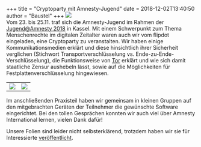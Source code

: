 +++
title = "Cryptoparty mit Amnesty-Jugend"
date = 2018-12-02T13:40:50
author = "Baustel"
+++
![](https://flipdot.org/blog/uploads/2018/Logo_Amnesty.serendipityThumb.png)  
Vom 23. bis 25.11. traf sich die Amnesty-Jugend im Rahmen der
[Jugend@Amnesty
2018](http://www.amnesty-jugend.de/jugendtreffen/jugendamnesty-2018/ "EINLADUNG ZU JUGEND@AMNESTY IN KASSEL VOM 23. BIS 25. NOVEMBER 2018")
in Kassel. Mit einem Schwerpunkt zum Thema Menschenrechte im digitalen
Zeitalter waren auch wir vom flipdot eingeladen, eine Cryptoparty zu
veranstalten. Wir haben einige Kommunikationsmedien erklärt und diese
hinsichtlich ihrer Sicherheit verglichen (Stichwort
Transportverschlüsselung vs. Ende-zu-Ende-Verschlüsselung), die
Funktionsweise von [Tor](https://www.torproject.org/) erklärt und wie
sich damit staatliche Zensur aushebeln lässt, sowie auf die
Möglichkeiten für Festplattenverschlüsselung hingewiesen.  
  

|                                                                                                                                                                      |                                                                                                                                                                          |
| -------------------------------------------------------------------------------------------------------------------------------------------------------------------- | ------------------------------------------------------------------------------------------------------------------------------------------------------------------------ |
| [![](https://flipdot.org/blog/uploads/2018/amnesty_cryptoworkshop_2018.serendipityThumb.jpg)](https://flipdot.org/blog/uploads/2018/amnesty_cryptoworkshop_2018.jpg) | [![](https://flipdot.org/blog/uploads/2018/amnesty_cryptoworkshop_2018_2.serendipityThumb.jpg)](https://flipdot.org/blog/uploads/2018/amnesty_cryptoworkshop_2018_2.jpg) |

  
  
Im anschließenden Praxisteil haben wir gemeinsam in kleinen Gruppen auf
den mitgebrachten Geräten der Teilnehmer die gewünschte Software
eingerichtet. Bei den tollen Gesprächen konnten wir auch viel über
Amnesty International lernen, vielen Dank dafür\!  
  
Unsere Folien sind leider nicht selbsterklärend, trotzdem haben wir sie
für Interessierte
[veröffentlicht](https://github.com/flipdot/cryptoparty/raw/master/cryptoparty.odp).
